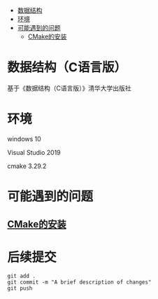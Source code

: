 - [数据结构](#数据结构（C语言版）)
- [环境](#环境)
- [可能遇到的问题](#可能遇到的问题)
  - [CMake的安装](##[CMake的安装])
# 数据结构（C语言版）

基于《数据结构（C语言版）》清华大学出版社

# 环境

windows 10

Visual Studio 2019

cmake  3.29.2

# 可能遇到的问题

## [CMake的安装](https://blog.csdn.net/sanqima/article/details/132634898?ops_request_misc=&request_id=&biz_id=102&utm_term=cmake%20windows&utm_medium=distribute.pc_search_result.none-task-blog-2~all~sobaiduweb~default-0-132634898.142^v100^pc_search_result_base7&spm=1018.2226.3001.4187)

# 后续提交

```
git add .
git commit -m "A brief description of changes"
git push
```



